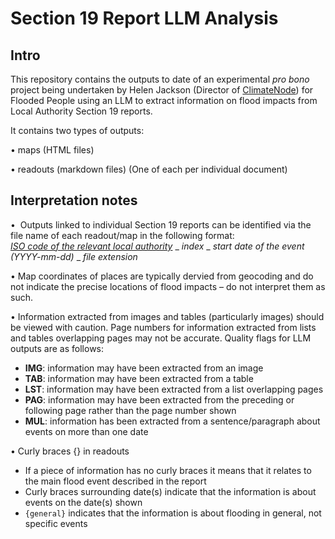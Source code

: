 # Section 19 Report LLM Analysis

## Intro

This repository contains the outputs to date of an experimental *pro bono* project being undertaken by Helen Jackson (Director of [ClimateNode](https://www.climatenode.org)) for Flooded People using an LLM to extract information on flood impacts from Local Authority Section 19 reports.

It contains two types of outputs:

• maps (HTML files)

• readouts (markdown files)
(One of each per individual document)

## Interpretation notes

•  Outputs linked to individual Section 19 reports can be identified via the file name of each readout/map in the following format:<br>[_ISO code of the relevant local authority_](https://www.iso.org/obp/ui#iso:code:3166:GB) _ _index_ _ _start date of the event (YYYY-mm-dd)_ _ _file extension_

•  Map coordinates of places are typically dervied from geocoding and do not indicate the precise locations of flood impacts – do not interpret them as such.

• Information extracted from images and tables (particularly images) should be viewed with caution. Page numbers for information extracted from lists and tables overlapping pages may not be accurate. Quality flags for LLM outputs are as follows:
  * **IMG**: information may have been extracted from an image
  * **TAB**: information may have been extracted from a table
  * **LST**: information may have been extracted from a list overlapping pages 
  * **PAG**: information may have been extracted from the preceding or following page rather than the page number shown
  * **MUL**: information has been extracted from a sentence/paragraph about events on more than one date

•  Curly braces {} in readouts
  * If a piece of information has no curly braces it means that it relates to the main flood event described in the report
  * Curly braces surrounding date(s) indicate that the information is about events on the date(s) shown
  * `{general}` indicates that the information is about flooding in general, not specific events
